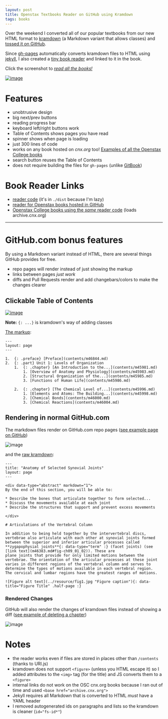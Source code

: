 ```yaml
---
layout: post
title: Openstax Textbooks Reader on GitHub using Kramdown
tags: books
---
```


Over the weekend I converted all of our popular textbooks from our new HTML format to [kramdown](http://kramdown.gettalong.org) (a Markdown variant that allows classes) and [tossed it on GitHub](http://philschatz.com/books/).

Since [gh-pages](http://pages.github.com) automatically converts kramdown files to HTML using [jekyll](http://jekyllrb.com), I also created a [tiny book reader](https://github.com/philschatz/book-viewer) and linked to it in the book.

Click the screenshot to [*read all the books!*](http://philschatz.com/books/)

[![image](https://cloud.githubusercontent.com/assets/253202/3496567/d862235a-05e3-11e4-876e-80bdcf516938.png)](http://philschatz.com/books/)

# Features

- unobtrusive design
- big next/prev buttons
- reading progress bar
- keyboard left/right buttons work
- Table of Contents shows pages you have read
- spinner shows when page is loading
- just 300 lines of code
- works on any book hosted on *cnx.org* too! [Examples of all the Openstax College books](http://mountainbunker.org/~schatz/ed/simple-webview/)
- search button reuses the Table of Contents
- does not require building the files for `gh-pages` (unlike [GitBook](http://gitbook.io))

# Book Reader Links

- [reader code](https://github.com/philschatz/book-viewer) (it's in `./dist` because I'm lazy)
- [reader for Openstax books hosted in GitHub](http://philschatz.com/books/)
- [Openstax College books using the *same* reader code](http://mountainbunker.org/~schatz/ed/simple-webview/) (loads archive.cnx.org)

---

# GitHub.com bonus features

By using a Markdown variant instead of HTML, there are several things GitHub provides for free.

- repo pages will render instead of just showing the markup
- links between pages *just work*
- diffs and Pull Requests render and add changebars/colors to make the changes clearer

## Clickable Table of Contents

[![image](https://cloud.githubusercontent.com/assets/253202/3496418/69b29f3a-05e2-11e4-8b72-de53ad718207.png)](https://github.com/philschatz/anatomy-book/blob/gh-pages/SUMMARY.md)

**Note:** `{: ...}` is kramdown's way of adding classes

[The markup](https://github.com/philschatz/anatomy-book/blob/gh-pages/SUMMARY.md):


    ---
    layout: page
    ---

    1.  {: .preface} [Preface](contents/m46844.md)
    2.  {: .part} Unit 1: Levels of Organization
        1.  {: .chapter} [An Introduction to the...](contents/m45981.md)
            1. [Overview of Anatomy and Physiology](contents/m45983.md)
            2. [Structural Organization of the...](contents/m45985.md)
            3. [Functions of Human Life](contents/m45986.md)

        2.  {: .chapter} [The Chemical Level of...](contents/m45996.md)
            1. [Elements and Atoms: The Building...](contents/m45998.md)
            2. [Chemical Bonds](contents/m46000.md)
            3. [Chemical Reactions](contents/m46004.md)

## Rendering in normal GitHub.com

The markdown files render on GitHub.com repo pages ([see example page on GitHub](https://github.com/philschatz/anatomy-book/blob/gh-pages/contents/m46377.md))

![image](https://cloud.githubusercontent.com/assets/253202/3496428/7f327c7c-05e2-11e4-9c90-6a4dde496886.png)

and the [raw kramdown](https://raw.githubusercontent.com/philschatz/anatomy-book/gh-pages/contents/m46377.md):


    ---
    title: "Anatomy of Selected Synovial Joints"
    layout: page
    ---

    <div data-type="abstract" markdown="1">
    By the end of this section, you will be able to:

    * Describe the bones that articulate together to form selected...
    * Discuss the movements available at each joint
    * Describe the structures that support and prevent excess movements

    </div>

    # Articulations of the Vertebral Column

    In addition to being held together by the intervertebral discs,
    vertebrae also articulate with each other at synovial joints formed
    between the superior and inferior articular processes called
    **zygapophysial joints**{: data-type="term" :} (facet joints) (see
    [link text](m46383.md#fig-ch09_01_02)). These are
    plane joints that provide for only limited motions between the
    vertebrae. The orientation of the articular processes at these joint
    varies in different regions of the vertebral column and serves to
    determine the types of motions available in each vertebral region.
    The cervical and lumbar regions have the greatest ranges of motions.

    ![Figure alt text](../resource/fig1.jpg "Figure caption"){: data-title="Figure Title" .half-page :}


### Rendered Changes

GitHub will also render the changes of kramdown files instead of showing a diff ([see example of deleting a chapter](https://github.com/philschatz/anatomy-book/commit/bd695b8c50bbdfccc4d892e521b7f8b48d1b55ba?short_path=b4f3573#diff-b4f3573b2f24d5af026c33acf52ff716))

![image](https://cloud.githubusercontent.com/assets/253202/3496449/b512862a-05e2-11e4-8264-19ed006cfa77.png)


# Notes

- the reader works even if files are stored in places other than `/contents` (thanks to URI.js)
- kramdown does not support `<figure>` (unless you HTML escape it) so I added attributes to the `<img>` tag (for the title) and JS converts them to a `<figure>`
- internal links do not work on the OSC cnx.org books because I ran out of time and used `<base href="archive.cnx.org">`
- Jekyll requires all Markdown that is converted to HTML *must* have a YAML header
- I removed autogenerated ids on paragraphs and lists so the kramdown is cleaner (`id="fs-id*"`)
